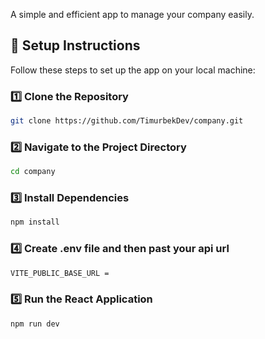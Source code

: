 A simple and efficient app to manage your company easily.  

## 🚀 Setup Instructions  

Follow these steps to set up the app on your local machine:  

### 1️⃣ Clone the Repository  
```sh
git clone https://github.com/TimurbekDev/company.git
```

### 2️⃣ Navigate to the Project Directory  
```sh
cd company
```

### 3️⃣ Install Dependencies  
```sh
npm install
```

### 4️⃣ Create .env file and then past your api url  
```sh
VITE_PUBLIC_BASE_URL = 
```

### 5️⃣ Run the React Application  
```sh
npm run dev
```
